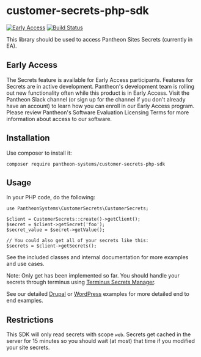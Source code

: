 # customer-secrets-php-sdk

[![Early Access](https://img.shields.io/badge/Pantheon-Early_Access-yellow?logo=pantheon&color=FFDC28)](https://docs.pantheon.io/oss-support-levels#early-access) [![Build Status](https://img.shields.io/github/actions/workflow/status/pantheon-systems/customer-secrets-php-sdk/ci.yml)](https://github.com/pantheon-systems/customer-secrets-php-sdk/actions/workflows/ci.yml)

This library should be used to access Pantheon Sites Secrets (currently in EA).

## Early Access

The Secrets feature is available for Early Access participants. Features for Secrets are in active development. Pantheon's development team is rolling out new functionality often while this product is in Early Access. Visit the Pantheon Slack channel (or sign up for the channel if you don't already have an account) to learn how you can enroll in our Early Access program. Please review Pantheon's Software Evaluation Licensing Terms for more information about access to our software.

## Installation

Use composer to install it:

```
composer require pantheon-systems/customer-secrets-php-sdk
```

## Usage

In your PHP code, do the following:

```
use PantheonSystems\CustomerSecrets\CustomerSecrets;

$client = CustomerSecrets::create()->getClient();
$secret = $client->getSecret('foo');
$secret_value = $secret->getValue();

// You could also get all of your secrets like this:
$secrets = $client->getSecrets();
```

See the included classes and internal documentation for more examples and use cases.

Note: Only get has been implemented so far. You should handle your secrets through terminus using [Terminus Secrets Manager](https://github.com/pantheon-systems/terminus-secrets-manager-plugin).

See our detailed [Drupal](docs/drupal-example.md) or [WordPress](docs/wordpress-example.md) examples for more detailed end to end examples.

## Restrictions
This SDK will only read secrets with scope `web`. Secrets get cached in the server for 15 minutes so you should wait (at most) that time if you modified your site secrets.
